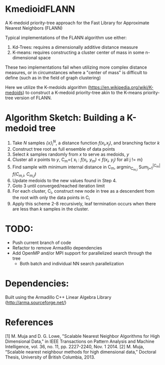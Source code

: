 # KmedioidFLANN
A K-medoid priority-tree approach for the Fast Library for Approximate Nearest Neighbors (FLANN)

Typical implementations of the FLANN algorithm use either:
1. Kd-Trees: requires a dimensionally additive distance measure
2. K-means: requires constructing a cluster center of mass in some n-dimensional space

These two implementations fail when utilizing more complex distance measures, or in circumstances where a "center of mass" is difficult to define (such as in the field of graph clustering)

Here we utilize the K-medoids algorithm (https://en.wikipedia.org/wiki/K-medoids) to construct a K-medoid priority-tree akin to the K-means priority-tree version of FLANN.

# Algorithm Sketch: Building a K-medoid tree
1. Take *N* samples *{_x_}<sub>i</sub><sup>N</sup>*, a distance function *f(x<sub>i</sub>,x<sub>j</sub>)*, and branching factor *k*
2. Construct tree root as full ensemble of data points
3. Select *k* samples randomly from _x_ to serve as medoids, _y_
4. Cluster all _x_ points to _y_, C<sub>m</sub>={ x<sub>i</sub> :  *f(x<sub>i</sub>, y<sub>m</sub>)* < *f(x<sub>i</sub>, y<sub>j</sub>)* for all j != m}
5. Find sample with minimum internal distance in C<sub>m</sub>, argmin<sub>C<sub>m,i</sub></sub> Sum<sub>j=1</sub><sup>|C<sub>m</sub>|</sup> *f(C<sub>m,i</sub>, C<sub>m,j</sub>)*
6. Update medoids to the new values found in Step 4.
7. Goto 3 until converged/reached iteration limit
8. For each cluster, C<sub>i</sub>, construct new node in tree as a descendent from the root with only the data points in C<sub>i</sub>
9. Apply this scheme 2-8 recursively, leaf termination occurs when there are less than *k* samples in the cluster.


# TODO:
- Push current branch of code
- Refactor to remove Armadillo dependencies
- Add OpenMP and/or MPI support for parallelized search through the tree
  - Both batch and individual NN search parallelization

# Dependencies:
Built using the Armadillo C++ Linear Algebra Library (http://arma.sourceforge.net/)

# References
[1] M. Muja and D. G. Lowe, "Scalable Nearest Neighbor Algorithms for High Dimensional Data," in IEEE Transactions on Pattern Analysis and Machine Intelligence, vol. 36, no. 11, pp. 2227-2240, Nov. 1 2014.
[2] M. Muja, “Scalable nearest neighbour methods for high dimensional data,” Doctoral Thesis, University of British Columbia, 2013.
